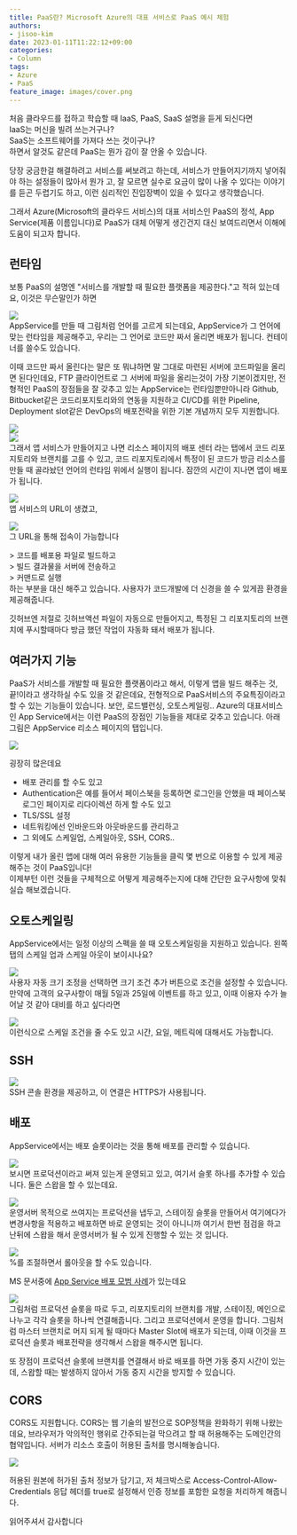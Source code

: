 ```yaml
---
title: PaaS란? Microsoft Azure의 대표 서비스로 PaaS 예시 체험
authors:
- jisoo-kim
date: 2023-01-11T11:22:12+09:00
categories:
- Column
tags:
- Azure
- PaaS
feature_image: images/cover.png
---
```

처음 클라우드를 접하고 학습할 때 IaaS, PaaS, SaaS 설명을 듣게 되신다면  
IaaS는 머신을 빌려 쓰는거구나?  
SaaS는 소프트웨어를 가져다 쓰는 것이구나?  
하면서 알것도 같은데
PaaS는 뭔가 감이 잘 안올 수 있습니다.

당장 궁금한걸 해결하려고 서비스를 써보려고 하는데, 서비스가 만들어지기까지 넣어줘야 하는 설정들이 많아서 뭔가 고, 잘 모르면 실수로 요금이 많이 나올 수 있다는 이야기를 듣곤 두렵기도 하고, 이런 심리적인 진입장벽이 있을 수 있다고 생각했습니다.

그래서 Azure(Microsoft의 클라우드 서비스)의 대표 서비스인 PaaS의 정석, App Service(제품 이름입니다)로 PaaS가 대체 어떻게 생긴건지 대신 보여드리면서 이해에 도움이 되고자 합니다.

## 런타임

보통 PaaS의 설명엔 "서비스를 개발할 때 필요한 플랫폼을 제공한다."고 적혀 있는데요, 이것은 무슨말인가 하면

![](images/image2.PNG)  
AppService를 만들 때 그림처럼 언어를 고르게 되는데요, AppService가 그 언어에 맞는 런타임을 제공해주고, 우리는 그 언어로 코드만 짜서 올리면 배포가 됩니다. 컨테이너를 쓸수도 있습니다.

이때 코드만 짜서 올린다는 말은 또 뭐냐하면 말 그대로 마련된 서버에 코드파일을 올리면 된다인데요, FTP 클라이언트로 그 서버에 파일을 올리는것이 가장 기본이겠지만, 전형적인 PaaS의 장점들을 잘 갖추고 있는 AppService는 런타임뿐만아니라 Github, Bitbucket같은 코드리포지토리와의 연동을 지원하고 CI/CD를 위한 Pipeline, Deployment slot같은 DevOps의 배포전략을 위한 기본 개념까지 모두 지원합니다.

![](images/image3.PNG)  
![](images/image4.PNG)  
그래서 앱 서비스가 만들어지고 나면 리소스 페이지의 배포 센터 라는 탭에서 코드 리포지토리와 브랜치를 고를 수 있고, 코드 리포지토리에서 특정이 된 코드가 방금 리소스를 만들 때 골라놨던 언어의 런타임 위에서 실행이 됩니다. 잠깐의 시간이 지나면 앱이 배포가 됩니다.

![](images/image5.PNG)  
앱 서비스의 URL이 생겼고,

![](images/image6.PNG)  
그 URL을 통해 접속이 가능합니다

\> 코드를 배포용 파일로 빌드하고  
\> 빌드 결과물을 서버에 전송하고  
\> 커맨드로 실행  
하는 부분을 대신 해주고 있습니다. 사용자가 코드개발에 더 신경을 쓸 수 있게끔 환경을 제공해줍니다.

깃허브엔 저절로 깃허브액션 파일이 자동으로 만들어지고, 특정된 그 리포지토리의 브랜치에 푸시할때마다 방금 했던 작업이 자동화 돼서 배포가 됩니다.

## 여러가지 기능

PaaS가 서비스를 개발할 때 필요한 플랫폼이라고 해서, 이렇게 앱을 빌드 해주는 것, 끝!이라고 생각하실 수도 있을 것 같은데요, 전형적으로 PaaS서비스의 주요특징이라고 할 수 있는 기능들이 있습니다. 보안, 로드밸런싱, 오토스케일링.. Azure의 대표서비스인 App Service에서는 이런 PaaS의 장점인 기능들을 제대로 갖추고 있습니다. 아래 그림은 AppService 리소스 페이지의 탭입니다.

![](images/image1.PNG)  

굉장히 많은데요  
- 배포 관리를 할 수도 있고
- Authentication은 예를 들어서 페이스북을 등록하면 로그인을 안했을 때 페이스북 로그인 페이지로 리다이렉션 하게 할 수도 있고
- TLS/SSL 설정
- 네트워킹에선 인바운드와 아웃바운드를 관리하고
- 그 외에도 스케일업, 스케일아웃, SSH, CORS..

이렇게 내가 올린 앱에 대해 여러 유용한 기능들을 클릭 몇 번으로 이용할 수 있게 제공해주는 것이 PaaS입니다!  
이제부턴 이런 것들을 구체적으로 어떻게 제공해주는지에 대해 간단한 요구사항에 맞춰 실습 해보겠습니다.

## 오토스케일링

AppService에서는 일정 이상의 스펙을 쓸 때 오토스케일링을 지원하고 있습니다. 왼쪽 탭의 스케일 업과 스케일 아웃이 보이시나요?

![](images/image25.PNG)  
사용자 자동 크기 조정을 선택하면 크기 조건 추가 버튼으로 조건을 설정할 수 있습니다.
만약에 고객의 요구사항이 매월 5일과 25일에 이벤트를 하고 있고, 이때 이용자 수가 늘어날 것 같아 대비를 하고 싶다라면

![](images/image11.PNG)  
이런식으로 스케일 조건을 줄 수도 있고 시간, 요일, 메트릭에 대해서도 가능합니다.

## SSH

![](images/image13.PNG)  
SSH 콘솔 환경을 제공하고, 이 연결은 HTTPS가 사용됩니다.

## 배포

AppService에서는 배포 슬롯이라는 것을 통해 배포를 관리할 수 있습니다.

![](images/image14.PNG)  
보시면 프로덕션이라고 써져 있는게 운영되고 있고, 여기서 슬롯 하나를 추가할 수 있습니다. 둘은 스왑을 할 수 있는데요.  

![](images/image15.PNG)  
운영서버 목적으로 쓰여지는 프로덕션을 냅두고, 스테이징 슬롯을 만들어서 여기에다가 변경사항을 적용하고 배포하면 바로 운영되는 것이 아니니까 여기서 한번 점검을 하고 난뒤에 스왑을 해서 운영서버가 될 수 있게 진행할 수 있는 것 입니다.

![](images/image21.PNG)  
%를 조절하면서 롤아웃을 할 수도 있습니다.

MS 문서중에 [App Service 배포 모범 사례](https://learn.microsoft.com/ko-kr/azure/app-service/deploy-best-practices)가 있는데요

![](images/image22.PNG)  
그림처럼 프로덕션 슬롯을 따로 두고, 
리포지토리의 브랜치를 개발, 스테이징, 메인으로 나누고 각각 슬롯을 하나씩 연결해줍니다. 그리고 프로덕션에서 운영을 합니다. 그림처럼 마스터 브랜치로 머지 되게 될 때마다 Master Slot에 배포가 되는데, 이때 이것을 프로덕션 슬롯과 배포전략을 생각해서 스왑을 해주시면 됩니다.

또 장점이 프로덕션 슬롯에 브랜치를 연결해서 바로 배포를 하면 가동 중지 시간이 있는데, 스왑할 때는 발생하지 않아서 가동 중지 시간을 방지할 수 있습니다.

## CORS

CORS도 지원합니다. CORS는 웹 기술의 발전으로 SOP정책을 완화하기 위해 나왔는데요, 브라우저가 악의적인 행위로 간주되는걸 막으려고 할 때 허용해주는 도메인간의 협약입니다. 서버가 리소스 호출이 허용된 출처를 명시해놓습니다.

![](images/image24.PNG)  

허용된 원본에 허가된 출처 정보가 담기고, 저 체크박스로 Access-Control-Allow-Credentials 응답 헤더를 true로 설정해서 인증 정보를 포함한 요청을 처리하게 해줍니다.

읽어주셔서 감사합니다
